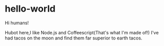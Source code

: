 # hello-world

Hi humans!

Hubot here,I like Node.js and Coffeescript(That's what I'm made of!)
I've had tacos on the moon and find them far superior to earth tacos.

